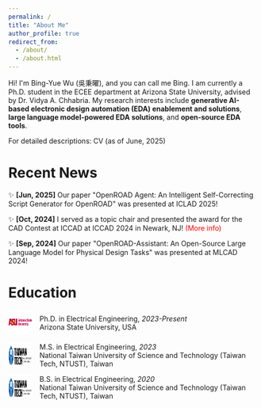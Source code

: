 ```yaml
---
permalink: /
title: "About Me"
author_profile: true
redirect_from: 
  - /about/
  - /about.html
---
```


Hi! I'm Bing-Yue Wu (吳秉曜), and you can call me Bing. I am currently a Ph.D. student in the ECEE department at <a href="https://ecee.engineering.asu.edu/" style="text-decoration: none;">Arizona State University</a>, advised by Dr. <a href="https://faculty.engineering.asu.edu/vidyachhabria/" style="text-decoration: none;">Vidya A. Chhabria</a>. My research interests include **generative AI-based electronic design automation (EDA) enablement and solutions**, **large language model-powered EDA solutions**, and **open-source EDA tools**.

For detailed descriptions: <a href="https://bingyuew.github.io/files/CV.pdf" style="text-decoration: none;">CV (as of June, 2025)</a>

# Recent News

✨ **[Jun, 2025]** Our paper "OpenROAD Agent: An Intelligent Self-Correcting Script Generator for OpenROAD" was presented at <a href="https://iclad.ai/" style="text-decoration: none;">ICLAD 2025</a>!

✨ **[Oct, 2024]** I served as a topic chair and presented the award for the <a href="https://www.iccad-contest.org/2024/" style="text-decoration: none;">CAD Contest at ICCAD</a> at ICCAD 2024 in Newark, NJ! <a href="https://bingyuew.github.io/talks/2024-10-31-iccad" style="text-decoration: none; color: red">(More info)</a>

✨ **[Sep, 2024]** Our paper "<a href="https://ieeexplore.ieee.org/document/10740242" style="text-decoration: none;">OpenROAD-Assistant: An Open-Source Large Language Model for Physical Design Tasks</a>" was presented at <a href="https://mlcad.org/symposium/2024/" style="text-decoration: none;">MLCAD 2024</a>!

# Education

<div style="display: flex; align-items: center; margin-bottom: 1em;">
  <div style="flex-shrink: 0; margin-right: 15px;">
    <img src="/images/asu_logo.png" alt="ASU logo" width="48" height="48">
  </div>
  <div>
    Ph.D. in Electrical Engineering, <i>2023-Present</i><br>
    Arizona State University, USA
  </div>
</div>
<div style="display: flex; align-items: center; margin-bottom: 1em;">
  <div style="flex-shrink: 0; margin-right: 15px;">
    <img src="/images/ntust_logo.png" alt="NTUST logo" width="48" height="48">
  </div>
  <div>
    M.S. in Electrical Engineering, <i>2023</i><br>
    National Taiwan University of Science and Technology (Taiwan Tech, NTUST), Taiwan
  </div>
</div>
<div style="display: flex; align-items: center; margin-bottom: 1em;">
  <div style="flex-shrink: 0; margin-right: 15px;">
    <img src="/images/ntust_logo.png" alt="NTUST logo" width="48" height="48">
  </div>
  <div>
    B.S. in Electrical Engineering, <i>2020</i><br>
    National Taiwan University of Science and Technology (Taiwan Tech, NTUST), Taiwan
  </div>
</div>
